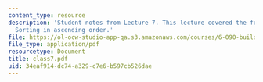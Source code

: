```yaml
---
content_type: resource
description: 'Student notes from Lecture 7. This lecture covered the following topic:
  Sorting in ascending order.'
file: https://ol-ocw-studio-app-qa.s3.amazonaws.com/courses/6-090-building-programming-experience-a-lead-in-to-6-001-january-iap-2005/34eaf914dc74a329c7e6b597cb526dae_class7.pdf
file_type: application/pdf
resourcetype: Document
title: class7.pdf
uid: 34eaf914-dc74-a329-c7e6-b597cb526dae
---
```

